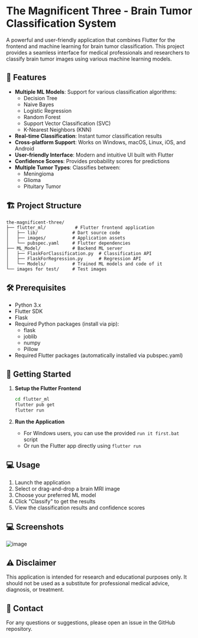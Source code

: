 # The Magnificent Three - Brain Tumor Classification System

A powerful and user-friendly application that combines Flutter for the frontend and machine learning for brain tumor classification. This project provides a seamless interface for medical professionals and researchers to classify brain tumor images using various machine learning models.

## 🚀 Features

- **Multiple ML Models**: Support for various classification algorithms:
  - Decision Tree
  - Naive Bayes
  - Logistic Regression
  - Random Forest
  - Support Vector Classification (SVC)
  - K-Nearest Neighbors (KNN)
- **Real-time Classification**: Instant tumor classification results
- **Cross-platform Support**: Works on Windows, macOS, Linux, iOS, and Android
- **User-friendly Interface**: Modern and intuitive UI built with Flutter
- **Confidence Scores**: Provides probability scores for predictions
- **Multiple Tumor Types**: Classifies between:
  - Meningioma
  - Glioma
  - Pituitary Tumor

## 🏗️ Project Structure

```
the-magnificent-three/
├── flutter_ml/           # Flutter frontend application
│   ├── lib/             # Dart source code
│   ├── images/          # Application assets
│   └── pubspec.yaml     # Flutter dependencies
├── ML_Model/            # Backend ML server
│   ├── FlaskForClassification.py  # Classification API
│   ├── FlaskForRegression.py      # Regression API
│   └── Models/          # Trained ML models and code of it 
└── images for test/     # Test images
```

## 🛠️ Prerequisites

- Python 3.x
- Flutter SDK
- Flask
- Required Python packages (install via pip):
  - flask
  - joblib
  - numpy
  - Pillow
- Required Flutter packages (automatically installed via pubspec.yaml)

## 🚀 Getting Started


1. **Setup the Flutter Frontend**
   ```bash
   cd flutter_ml
   flutter pub get
   flutter run
   ```

2. **Run the Application**
   - For Windows users, you can use the provided `run it first.bat` script
   - Or run the Flutter app directly using `flutter run`

## 💻 Usage

1. Launch the application
2. Select or drag-and-drop a brain MRI image
3. Choose your preferred ML model
4. Click "Classify" to get the results
5. View the classification results and confidence scores
## 💻 Screenshots
![image](https://github.com/user-attachments/assets/617dbec3-4fcf-4e8c-8f39-ae086093c090)


## ⚠️ Disclaimer

This application is intended for research and educational purposes only. It should not be used as a substitute for professional medical advice, diagnosis, or treatment.

## 📧 Contact

For any questions or suggestions, please open an issue in the GitHub repository.
